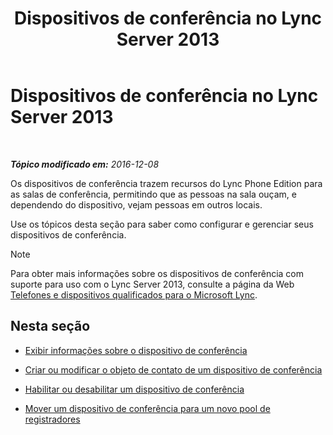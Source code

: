 ﻿---
title: Dispositivos de conferência no Lync Server 2013
TOCTitle: Dispositivos de conferência no Lync Server 2013
ms:assetid: 8a317568-073b-49a9-a06b-02dc56b2c8f2
ms:mtpsurl: https://technet.microsoft.com/pt-br/library/JJ994050(v=OCS.15)
ms:contentKeyID: 52057650
ms.date: 12/10/2016
mtps_version: v=OCS.15
ms.translationtype: HT
---

# Dispositivos de conferência no Lync Server 2013

 

_**Tópico modificado em:** 2016-12-08_

Os dispositivos de conferência trazem recursos do Lync Phone Edition para as salas de conferência, permitindo que as pessoas na sala ouçam, e dependendo do dispositivo, vejam pessoas em outros locais.

Use os tópicos desta seção para saber como configurar e gerenciar seus dispositivos de conferência.

> [!note]  
> Para obter mais informações sobre os dispositivos de conferência com suporte para uso com o Lync Server 2013, consulte a página da Web <a href="http://technet.microsoft.com/en-us/lync/gg278164.aspx">Telefones e dispositivos qualificados para o Microsoft Lync</a>.

## Nesta seção

  - [Exibir informações sobre o dispositivo de conferência](lync-server-2013-view-conferencing-device-information.md)

  - [Criar ou modificar o objeto de contato de um dispositivo de conferência](lync-server-2013-create-or-modify-a-conferencing-device-contact-object.md)

  - [Habilitar ou desabilitar um dispositivo de conferência](lync-server-2013-enable-or-disable-a-conferencing-device.md)

  - [Mover um dispositivo de conferência para um novo pool de registradores](lync-server-2013-move-a-conferencing-device-to-a-new-registrar-pool.md)

